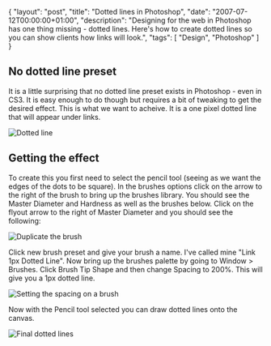 {
  "layout": "post",
  "title": "Dotted lines in Photoshop",
  "date": "2007-07-12T00:00:00+01:00",
  "description": "Designing for the web in Photoshop has one thing missing - dotted lines. Here's how to create dotted lines so you can show clients how links will look.",
  "tags": [
    "Design",
    "Photoshop"
  ]
}

## No dotted line preset

It is a little surprising that no dotted line preset exists in Photoshop - even in CS3. It is easy enough to do though but requires a bit of tweaking to get the desired effect. This is what we want to acheive. It is a one pixel dotted line that will appear under links.

![Dotted line][1] 

## Getting the effect

To create this you first need to select the pencil tool (seeing as we want the edges of the dots to be square). In the brushes options click on the arrow to the right of the brush to bring up the brushes library. You should see the Master Diameter and Hardness as well as the brushes below. Click on the flyout arrow to the right of Master Diameter and you should see the following: 

![Duplicate the brush][2] 

Click new brush preset and give your brush a name. I've called mine "Link 1px Dotted Line". Now bring up the brushes palette by going to Window > Brushes. Click Brush Tip Shape and then change Spacing to 200%. This will give you a 1px dotted line. 

![Setting the spacing on a brush][3] 

Now with the Pencil tool selected you can draw dotted lines onto the canvas. 

![Final dotted lines][4]

 [1]: http://shapeshed.com/images/articles/dotted_line.png 
 [2]: http://shapeshed.com/images/articles/duplicate_brush.png 
 [3]: http://shapeshed.com/images/articles/set_brush_option.png 
 [4]: http://shapeshed.com/images/articles/final_dotted_lines.png 
